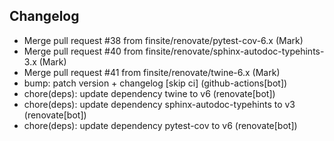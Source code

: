 ## Changelog

- Merge pull request #38 from finsite/renovate/pytest-cov-6.x (Mark)
- Merge pull request #40 from finsite/renovate/sphinx-autodoc-typehints-3.x (Mark)
- Merge pull request #41 from finsite/renovate/twine-6.x (Mark)
- bump: patch version + changelog [skip ci] (github-actions[bot])
- chore(deps): update dependency twine to v6 (renovate[bot])
- chore(deps): update dependency sphinx-autodoc-typehints to v3 (renovate[bot])
- chore(deps): update dependency pytest-cov to v6 (renovate[bot])